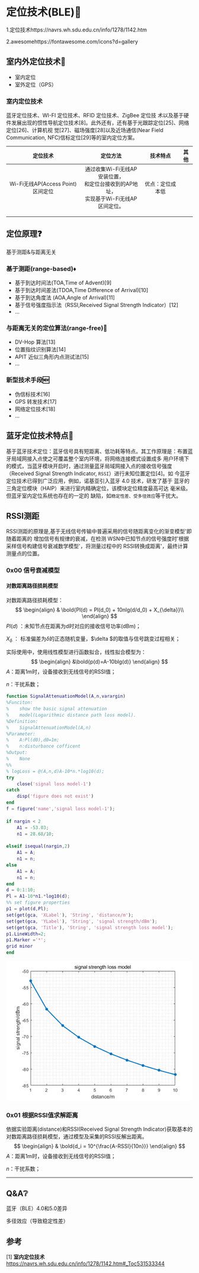 # 定位技术(BLE):round_pushpin:

1.定位技术https://navrs.wh.sdu.edu.cn/info/1278/1142.htm

2.awesomehttps://fontawesome.com/icons?d=gallery

## 室内外定位技术:door:

- 室内定位 
-  室外定位（GPS）

### 室内定位技术

蓝牙定位技术、WI-FI 定位技术、RFID 定位技术、ZigBee 定位技 术以及基于硬件发展出现的惯性导航定位技术[8]。此外还有，还有基于光跟踪定位[25]、网络定位[26]、计算机视 觉[27]、磁场强度[28]以及近场通信(Near Field Communication, NFC)信标定位[29]等的室内定位方案。

|             定位技术              |                           定位方法                           |        技术特点        | 其他 |
| :-------------------------------: | :----------------------------------------------------------: | :--------------------: | :--: |
| Wi-Fi无线AP(Access Point)区间定位 | 通过收集Wi-Fi无线AP安装位置，<br />和定位台接收到的AP地址，<br />实现基于Wi-Fi无线AP区间定位。 | 优点：定位成本低<br /> |      |
|                                   |                                                              |                        |      |
|                                   |                                                              |                        |      |
|                                   |                                                              |                        |      |



## 定位原理:question:

基于测距&与距离无关

### 基于测距​(range-based):diamonds:

- 基于到达时间法(TOA,Time of Advent)[9]
- 基于到达时间差法(TDOA,Time Difference of Arrival)[10]
- 基于到达角度法 (AOA,Angle of Arrival)[11]
- 基于信号强度指示法（RSSI,Received Signal Strength Indicator）[12]
- ...

### 与距离无关的定位算法​(​range-free):diamond_shape_with_a_dot_inside:

- DV-Hop 算法[13]
- 位置指纹识别算法[14]
- APIT 近似三角形内点测试法[15]
- ...

### 新型技术手段:new:

- 伪信标技术[16]
- GPS 转发技术[17]
- 网络定位技术[18]
- ...

## 蓝牙定位技术特点:large_blue_circle:

基于蓝牙技术定位：蓝牙信号具有短距离、低功耗等特点。其工作原理是：布置蓝牙局域网接入点使之可覆盖整个室内环境，将网络连接模式设置成多 用户环境下的模式，当蓝牙模块开启时，通过测量蓝牙局域网接入点的接收信号强度（Received Signal Strength Indicator, `RSSI`）进行未知位置定位[4]。如 今蓝牙定位技术已得到广泛应用，例如，诺基亚引入蓝牙 4.0 技术，研发了基于 蓝牙的三角定位模块（HAIP）来进行室内精确定位，该模块定位精度最高可达 毫米级。但蓝牙室内定位系统也存在的一定的 缺陷，如`稳定性差、受多径效应`等干扰大。

## RSSI测距

RSSI测距的原理是,基于无线信号传输中普遍采用的信号随距离变化的渐变模型'即随着距离的 增加信号有规律的衰减，在检测 WSN中已知节点的信号强度时'根据采样信号构建信号衰减数学模型'，将测量过程中的 RSSI转换成距离'，最终计算 测量点的位置。

### 0x00 信号衰减模型

#### 对数距离路径损耗模型

对数距离路径损耗模型：
$$
\begin{align}
& \bold{Pl(d) = Pl(d_0) + 10nlg(d/d_0) + X_{\delta}}\\
\end{align}
$$
$Pl(d)$ ：未知节点在距离为d时对应的接收信号功率(dBm)；

$X_{\delta}$ ： 标准偏差为$\delta$的正态随机变量，$\delta $的取值与信号跳变过程相关；



实际使用中，使用线性模型进行函数拟合，线性拟合模型为：
$$
\begin{align}
&\bold{p(d)=A-10blg(d)}
\end{align}
$$
$A$：距离1m时，设备接收到无线信号的RSSI值；

$n$：干扰系数；

```matlab
function SignalAttenuationModel(A,n,varargin)
%Funciton:
%    show the basic signal attenuation
%    model(Logarithmic distance path loss model).
%Definition:
%    SignalAttenuationModel(A,n)
%Parameter:
%    A:Pl(d0),d0=1m;
%    n:disturbance cofficent
%Output:
%    None
%%
% logLoss = @(A,n,d)A-10*n.*log10(d);
try
    close('signal loss model-1')
catch
    disp('figure does not exist')
end
f = figure('name','signal loss model-1');

if nargin < 2
    A1 = -53.03;
    n1 = 28.68/10;
    
elseif isequal(nargin,2)
    A1 = A;
    n1 = n;
else
    A1 = A;
    n1 = n;
end
d = 0:1:10;
Pl = A1-10*n1.*log10(d);
%% set figure properties
p1 = plot(d,Pl);
set(get(gca, 'XLabel'), 'String', 'distance/m');
set(get(gca, 'YLabel'), 'String', 'signal strength/dBm');
set(get(gca, 'Title'), 'String', 'signal strength loss model');
p1.LineWidth=2;
p1.Marker ='*';
grid minor
end
```

![lossmodel](figure/lossmodel.png)



### 0x01 根据RSSI值求解距离

依据实验距离(distance)和RSSI(Received Signal Strength Indicator)获取基本的对数距离路径损耗模型，通过模型及采集的RSSI反解出距离。
$$
\begin{align}
& \bold{d_i = 10^{\frac{A-RSSI}{10n}}}
\end{align}
$$
$A$：距离1m时，设备接收到无线信号的RSSI值；

$n$：干扰系数；







---

## Q&A:grey_question:

蓝牙（BLE）4.0和5.0差异

多径效应（导致稳定性差）



## 参考

[1] **室内定位技术** https://navrs.wh.sdu.edu.cn/info/1278/1142.htm#_Toc531533344